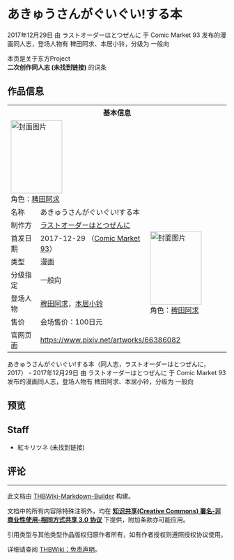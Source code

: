 # あきゅうさんがぐいぐい!する本

<!-- source html: G:\repos\THBWiki-Markdown-Builder\THBWikiMarkdown\Temp\main\b\be\ns0%3A%E3%81%82%E3%81%8D%E3%82%85%E3%81%86%E3%81%95%E3%82%93%E3%81%8C%E3%81%90%E3%81%84%E3%81%90%E3%81%84%21%E3%81%99%E3%82%8B%E6%9C%AC.html -->

2017年12月29日 由 ラストオーダーはとつぜんに 于 Comic Market 93 发布的漫画同人志，登场人物有 稗田阿求、本居小铃，分级为 一般向

本页是关于东方Project  
 **二次创作同人志 (未找到链接)** 的词条
## 作品信息

<table><tbody><tr><th colspan="3">基本信息</th></tr><tr><td class="cover-artwork-mobile" colspan="2"><a href="./文件-あきゅうさんがぐいぐい!する本封面.jpg.md" class="image" title="封面图片"><img alt="封面图片" src="https://upload.thwiki.cc/thumb/4/47/%E3%81%82%E3%81%8D%E3%82%85%E3%81%86%E3%81%95%E3%82%93%E3%81%8C%E3%81%90%E3%81%84%E3%81%90%E3%81%84%21%E3%81%99%E3%82%8B%E6%9C%AC%E5%B0%81%E9%9D%A2.jpg/118px-%E3%81%82%E3%81%8D%E3%82%85%E3%81%86%E3%81%95%E3%82%93%E3%81%8C%E3%81%90%E3%81%84%E3%81%90%E3%81%84%21%E3%81%99%E3%82%8B%E6%9C%AC%E5%B0%81%E9%9D%A2.jpg" decoding="async" loading="lazy" width="118" height="168" srcset="https://upload.thwiki.cc/thumb/4/47/%E3%81%82%E3%81%8D%E3%82%85%E3%81%86%E3%81%95%E3%82%93%E3%81%8C%E3%81%90%E3%81%84%E3%81%90%E3%81%84%21%E3%81%99%E3%82%8B%E6%9C%AC%E5%B0%81%E9%9D%A2.jpg/178px-%E3%81%82%E3%81%8D%E3%82%85%E3%81%86%E3%81%95%E3%82%93%E3%81%8C%E3%81%90%E3%81%84%E3%81%90%E3%81%84%21%E3%81%99%E3%82%8B%E6%9C%AC%E5%B0%81%E9%9D%A2.jpg 1.5x, https://upload.thwiki.cc/thumb/4/47/%E3%81%82%E3%81%8D%E3%82%85%E3%81%86%E3%81%95%E3%82%93%E3%81%8C%E3%81%90%E3%81%84%E3%81%90%E3%81%84%21%E3%81%99%E3%82%8B%E6%9C%AC%E5%B0%81%E9%9D%A2.jpg/237px-%E3%81%82%E3%81%8D%E3%82%85%E3%81%86%E3%81%95%E3%82%93%E3%81%8C%E3%81%90%E3%81%84%E3%81%90%E3%81%84%21%E3%81%99%E3%82%8B%E6%9C%AC%E5%B0%81%E9%9D%A2.jpg 2x" data-file-width="846" data-file-height="1200"></a><div class="cover-char">角色：<a href="./稗田阿求.md" title="稗田阿求">稗田阿求</a></div></td>
</tr><tr><td class="label">名称</td><td colspan="2"> あきゅうさんがぐいぐい!する本 </td></tr><tr><td class="label">制作方</td><td><a href="./ラストオーダーはとつぜんに.md" title="ラストオーダーはとつぜんに">ラストオーダーはとつぜんに</a></td><td class="cover-artwork" rowspan="6" style="min-width:168px;"><a href="./文件-あきゅうさんがぐいぐい!する本封面.jpg.md" class="image" title="封面图片"><img alt="封面图片" src="https://upload.thwiki.cc/thumb/4/47/%E3%81%82%E3%81%8D%E3%82%85%E3%81%86%E3%81%95%E3%82%93%E3%81%8C%E3%81%90%E3%81%84%E3%81%90%E3%81%84%21%E3%81%99%E3%82%8B%E6%9C%AC%E5%B0%81%E9%9D%A2.jpg/118px-%E3%81%82%E3%81%8D%E3%82%85%E3%81%86%E3%81%95%E3%82%93%E3%81%8C%E3%81%90%E3%81%84%E3%81%90%E3%81%84%21%E3%81%99%E3%82%8B%E6%9C%AC%E5%B0%81%E9%9D%A2.jpg" decoding="async" loading="lazy" width="118" height="168" srcset="https://upload.thwiki.cc/thumb/4/47/%E3%81%82%E3%81%8D%E3%82%85%E3%81%86%E3%81%95%E3%82%93%E3%81%8C%E3%81%90%E3%81%84%E3%81%90%E3%81%84%21%E3%81%99%E3%82%8B%E6%9C%AC%E5%B0%81%E9%9D%A2.jpg/178px-%E3%81%82%E3%81%8D%E3%82%85%E3%81%86%E3%81%95%E3%82%93%E3%81%8C%E3%81%90%E3%81%84%E3%81%90%E3%81%84%21%E3%81%99%E3%82%8B%E6%9C%AC%E5%B0%81%E9%9D%A2.jpg 1.5x, https://upload.thwiki.cc/thumb/4/47/%E3%81%82%E3%81%8D%E3%82%85%E3%81%86%E3%81%95%E3%82%93%E3%81%8C%E3%81%90%E3%81%84%E3%81%90%E3%81%84%21%E3%81%99%E3%82%8B%E6%9C%AC%E5%B0%81%E9%9D%A2.jpg/237px-%E3%81%82%E3%81%8D%E3%82%85%E3%81%86%E3%81%95%E3%82%93%E3%81%8C%E3%81%90%E3%81%84%E3%81%90%E3%81%84%21%E3%81%99%E3%82%8B%E6%9C%AC%E5%B0%81%E9%9D%A2.jpg 2x" data-file-width="846" data-file-height="1200"></a><div class="cover-char">角色：<a href="./稗田阿求.md" title="稗田阿求">稗田阿求</a></div></td>
</tr><tr><td class="label">首发日期</td><td>2017-12-29&#160;（<a href="/展会作品列表?e=Comic+Market%2393">Comic Market 93</a>）</td></tr><tr><td class="label">类型</td><td>漫画</td></tr><tr><td class="label">分级指定</td><td>一般向</td></tr><tr><td class="label">登场人物</td><td><a href="./稗田阿求.md" title="稗田阿求">稗田阿求</a>，<a href="./本居小铃.md" title="本居小铃">本居小铃</a></td></tr><tr><td class="label">售价</td><td>会场售价：100日元</td></tr>
<tr><td class="label">官网页面</td><td colspan="2"><a rel="nofollow" class="external free" href="https://www.pixiv.net/artworks/66386082">https://www.pixiv.net/artworks/66386082</a></td></tr></tbody></table>

あきゅうさんがぐいぐい!する本（同人志，ラストオーダーはとつぜんに，2017） - 2017年12月29日 由 ラストオーダーはとつぜんに 于 Comic Market 93 发布的漫画同人志，登场人物有 稗田阿求、本居小铃，分级为 一般向
## 预览
## Staff
- 紅キリツネ (未找到链接)

## 评论




---

此文档由 [THBWiki-Markdown-Builder](https://github.com/Delsin-Yu/THBWiki-Markdown-Builder) 构建。

文档中的所有内容除特殊注明外，均在 [**知识共享(Creative Commons) 署名-非商业性使用-相同方式共享 3.0 协议**](https://creativecommons.org/licenses/by-sa/3.0/deed.zh-hans) 下提供，附加条款亦可能应用。

引用类型与其他类型作品版权归原作者所有，如有作者授权则遵照授权协议使用。

详细请查阅 [THBWiki：免责声明](https://thbwiki.cc/THBWiki:%E5%85%8D%E8%B4%A3%E5%A3%B0%E6%98%8E)。


